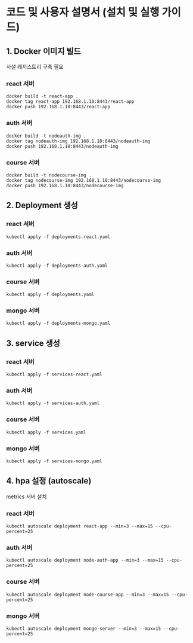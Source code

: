 # 코드 및 사용자 설명서 (설치 및 실행 가이드)

## 1. Docker 이미지 빌드

사설 레지스트리 구축 필요

### react 서버
```
docker build -t react-app .
docker tag react-app 192.168.1.10:8443/react-app
docker push 192.168.1.10:8443/react-app
```

### auth 서버
```
docker build -t nodeauth-img .
docker tag nodeauth-img 192.168.1.10:8443/nodeauth-img
docker push 192.168.1.10:8443/nodeauth-img
```

### course 서버
```
docker build -t nodecourse-img .
docker tag nodecourse-img 192.168.1.10:8443/nodecourse-img
docker push 192.168.1.10:8443/nodecourse-img
```

## 2. Deployment 생성

### react 서버
```
kubectl apply -f deployments-react.yaml
```

### auth 서버
```
kubectl apply -f deployments-auth.yaml
```

### course 서버
```
kubectl apply -f deployments.yaml
```

### mongo 서버
```
kubectl apply -f deployments-mongo.yaml
```

## 3. service 생성

### react 서버
```
kubectl apply -f services-react.yaml
```

### auth 서버
```
kubectl apply -f services-auth.yaml
```

### course 서버
```
kubectl apply -f services.yaml
```

### mongo 서버
```
kubectl apply -f services-mongo.yaml
```

## 4. hpa 설정 (autoscale)
metrics 서버 설치 

### react 서버
```
kubectl autoscale deployment react-app --min=3 --max=15 --cpu-percent=25
```

### auth 서버
```
kubectl autoscale deployment node-auth-app --min=3 --max=15 --cpu-percent=25
```

### course 서버
```
kubectl autoscale deployment node-course-app --min=3 --max=15 --cpu-percent=25
```

### mongo 서버
```
kubectl autoscale deployment mongo-server --min=3 --max=15 --cpu-percent=25
```



